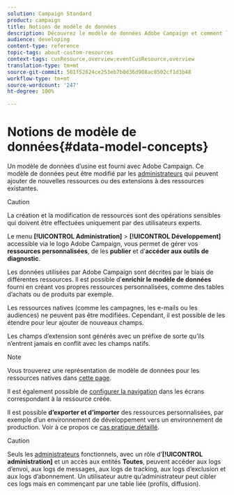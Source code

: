 ```yaml
---
solution: Campaign Standard
product: campaign
title: Notions de modèle de données
description: Découvrez le modèle de données Adobe Campaign et comment le modifier.
audience: developing
content-type: reference
topic-tags: about-custom-resources
context-tags: cusResource,overview;eventCusResource,overview
translation-type: tm+mt
source-git-commit: 501f52624ce253eb7b0d36d908ac8502cf1d3b48
workflow-type: tm+mt
source-wordcount: '247'
ht-degree: 100%

---
```



# Notions de modèle de données{#data-model-concepts}

Un modèle de données d’usine est fourni avec Adobe Campaign. Ce modèle de données peut être modifié par les [administrateurs](../../administration/using/users-management.md#functional-administrators) qui peuvent ajouter de nouvelles ressources ou des extensions à des ressources existantes.

>[!CAUTION]
>
>La création et la modification de ressources sont des opérations sensibles qui doivent être effectuées uniquement par des utilisateurs experts.

Le menu **[!UICONTROL Administration]** > **[!UICONTROL Développement]** accessible via le logo Adobe Campaign, vous permet de gérer vos **ressources personnalisées**, de les **publier** et d’**accéder aux outils de diagnostic**.

Les données utilisées par Adobe Campaign sont décrites par le biais de différentes ressources. Il est possible d’**enrichir le modèle de données** fourni en créant vos propres ressources personnalisées, comme des tables d’achats ou de produits par exemple.

Les ressources natives (comme les campagnes, les e-mails ou les audiences) ne peuvent pas être modifiées. Cependant, il est possible de les étendre pour leur ajouter de nouveaux champs.

Les champs d’extension sont générés avec un préfixe de sorte qu’ils n’entrent jamais en conflit avec les champs natifs.

>[!NOTE]
>
>Vous trouverez une représentation de modèle de données pour les ressources natives dans [cette page](../../developing/using/datamodel-introduction.md).

Il est également possible de [configurer la navigation](configuring-the-screen-definition.md) dans les écrans correspondant à la ressource créée.

Il est possible **d’exporter et d’importer** des ressources personnalisées, par exemple d’un environnement de développement vers un environnement de production. Voir à ce propos ce [cas pratique détaillé](../../automating/using/exporting-importing-custom-resources.md).

>[!CAUTION]
>
>Seuls les [administrateurs](../../administration/using/users-management.md#functional-administrators) fonctionnels, avec un rôle d’**[!UICONTROL administration]** et un accès aux entités **Toutes**, peuvent accéder aux logs d’envoi, aux logs de messages, aux logs de tracking, aux logs d’exclusion et aux logs d’abonnement. Un utilisateur autre qu’administrateur peut cibler ces logs mais en commençant par une table liée (profils, diffusion).
